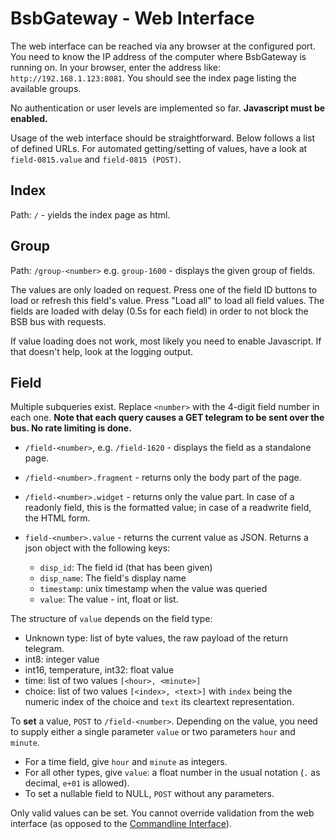 # BsbGateway - Web Interface

The web interface can be reached via any browser at the configured port. You need to know the IP address of the computer where BsbGateway is running on. In your browser, enter the address like: `http://192.168.1.123:8081`. You should see the index page listing the available groups.

No authentication or user levels are implemented so far. **Javascript must be enabled.**

Usage of the web interface should be straightforward. Below follows a list of defined URLs. For automated getting/setting of values, have a look at `field-0815.value` and `field-0815 (POST)`.

## Index

Path: `/` - yields the index page as html.

## Group

Path: `/group-<number>` e.g. `group-1600` - displays the given group of fields.

The values are only loaded on request. Press one of the field ID buttons to load or refresh this field's value. Press "Load all" to load all field values. The fields are loaded with delay (0.5s for each field) in order to not block the BSB bus with requests.

If value loading does not work, most likely you need to enable Javascript. If that doesn't help, look at the logging output.

## Field

Multiple subqueries exist. Replace `<number>` with the 4-digit field number in each one. **Note that each query causes a GET telegram to be sent over the bus. No rate limiting is done.**

 * `/field-<number>`, e.g. `/field-1620` - displays the field as a standalone page.

 * `/field-<number>.fragment` - returns only the body part of the page.
 
 * `/field-<number>.widget` - returns only the value part. In case of a readonly field, this is the formatted value; in case of a readwrite field, the HTML form.
 
 * `field-<number>.value` - returns the current value as JSON. Returns a json object with the following keys:
   * `disp_id`: The field id (that has been given)
   * `disp_name`: The field's display name
   * `timestamp`: unix timestamp when the value was queried
   * `value`: The value - int, float or list.

The structure of `value` depends on the field type:
  * Unknown type: list of byte values, the raw payload of the return telegram.
  * int8: integer value
  * int16, temperature, int32: float value
  * time: list of two values `[<hour>, <minute>]`
  * choice: list of two values `[<index>, <text>]` with `index` being the numeric index of the choice and `text` its cleartext representation.

To **set** a value, `POST` to `/field-<number>`. Depending on the value, you need to supply either a single parameter `value` or two parameters `hour` and `minute`.

 * For a time field, give `hour` and `minute` as integers.
 * For all other types, give `value`: a float number in the usual notation (`.` as decimal, `e+01` is allowed).
 * To set a nullable field to NULL, `POST` without any parameters.
 
Only valid values can be set. You cannot override validation from the web interface (as opposed to the [Commandline Interface](cmdline.md)).
